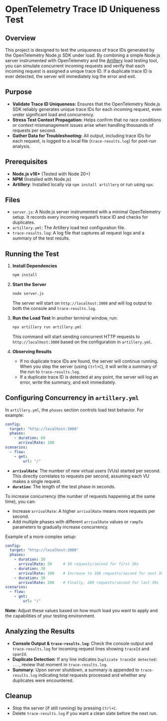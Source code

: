 # OpenTelemetry Trace ID Uniqueness Test

## Overview

This project is designed to test the uniqueness of trace IDs generated by the OpenTelemetry Node.js SDK under load. By combining a simple Node.js server instrumented with OpenTelemetry and the [Artillery](https://www.artillery.io/) load testing tool, you can simulate concurrent incoming requests and verify that each incoming request is assigned a unique trace ID. If a duplicate trace ID is ever detected, the server will immediately log the error and exit.

## Purpose

- **Validate Trace ID Uniqueness:** Ensures that the OpenTelemetry Node.js SDK reliably generates unique trace IDs for each incoming request, even under significant load and concurrency.
- **Stress Test Context Propagation:** Helps confirm that no race conditions or context mismanagement issues arise when handling thousands of requests per second.
- **Gather Data for Troubleshooting:** All output, including trace IDs for each request, is logged to a local file (`trace-results.log`) for post-run analysis.

## Prerequisites

- **Node.js v16+** (Tested with Node 20+)
- **NPM** (Installed with Node.js)
- **Artillery**: Installed locally via `npm install artillery` or run using `npx`.

## Files

- `server.js`: A Node.js server instrumented with a minimal OpenTelemetry setup. It records every incoming request’s trace ID and checks for duplicates.
- `artillery.yml`: The Artillery load test configuration file.
- `trace-results.log`: A log file that captures all request logs and a summary of the test results.

## Running the Test

1. **Install Dependencies**
   ```bash
   npm install
   ```

2. **Start the Server**
   ```bash
   node server.js
   ```
   The server will start on `http://localhost:3000` and will log output to both the console and `trace-results.log`.

3. **Run the Load Test**
   In another terminal window, run:
   ```bash
   npx artillery run artillery.yml
   ```
   This command will start sending concurrent HTTP requests to `http://localhost:3000` based on the configuration in `artillery.yml`.

4. **Observing Results**
   - If no duplicate trace IDs are found, the server will continue running. When you stop the server (using `Ctrl+C`), it will write a summary of the run to `trace-results.log`.
   - If a duplicate trace ID is detected at any point, the server will log an error, write the summary, and exit immediately.

## Configuring Concurrency in `artillery.yml`

In `artillery.yml`, the `phases` section controls load test behavior. For example:

```yaml
config:
  target: "http://localhost:3000"
  phases:
    - duration: 60
      arrivalRate: 100
scenarios:
  - flow:
    - get:
        url: "/"
```

- **`arrivalRate`**: The number of new virtual users (VUs) started per second. This directly correlates to requests per second, assuming each VU makes a single request.
- **`duration`**: The length of the test phase in seconds.

To increase concurrency (the number of requests happening at the same time), you can:

- Increase `arrivalRate`: A higher `arrivalRate` means more requests per second.
- Add multiple phases with different `arrivalRate` values or `rampTo` parameters to gradually increase concurrency.

Example of a more complex setup:

```yaml
config:
  target: "http://localhost:3000"
  phases:
    - duration: 30
      arrivalRate: 50     # 50 requests/second for first 30s
    - duration: 30
      arrivalRate: 100    # Increase to 100 requests/second for next 30s
    - duration: 30
      arrivalRate: 200    # Finally, 200 requests/second for last 30s
scenarios:
  - flow:
    - get:
        url: "/"
```

**Note:** Adjust these values based on how much load you want to apply and the capabilities of your testing environment.

## Analyzing the Results

- **Console Output & `trace-results.log`**: Check the console output and `trace-results.log` for incoming request lines showing `traceId` and `spanId`.  
- **Duplicate Detection**: If any line indicates `Duplicate traceId detected: ...`, review that moment in `trace-results.log`.  
- **Summary**: Upon server shutdown, a summary is appended to `trace-results.log` indicating total requests processed and whether any duplicates were encountered.

## Cleanup

- Stop the server (if still running) by pressing `Ctrl+C`.
- Delete `trace-results.log` if you want a clean slate before the next run.
